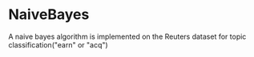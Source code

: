 # NaiveBayes
A naive bayes algorithm is implemented on the Reuters dataset for topic classification("earn" or "acq")

